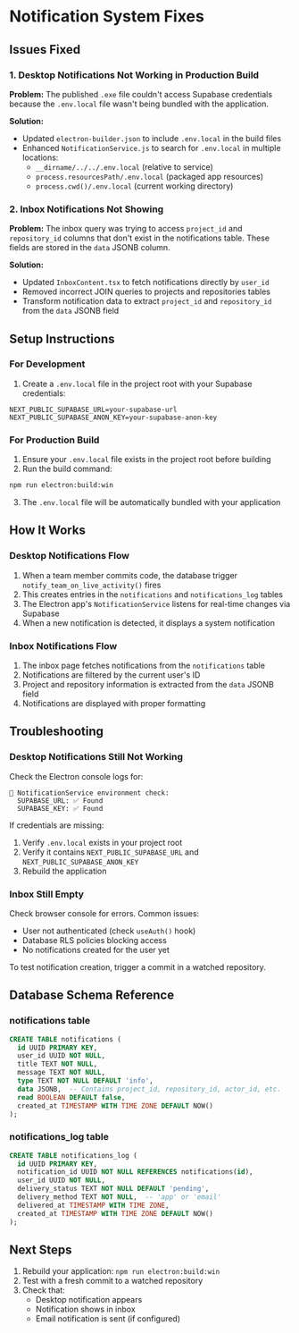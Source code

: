 # Notification System Fixes

## Issues Fixed

### 1. Desktop Notifications Not Working in Production Build
**Problem:** The published `.exe` file couldn't access Supabase credentials because the `.env.local` file wasn't being bundled with the application.

**Solution:**
- Updated `electron-builder.json` to include `.env.local` in the build files
- Enhanced `NotificationService.js` to search for `.env.local` in multiple locations:
  - `__dirname/../../.env.local` (relative to service)
  - `process.resourcesPath/.env.local` (packaged app resources)
  - `process.cwd()/.env.local` (current working directory)

### 2. Inbox Notifications Not Showing
**Problem:** The inbox query was trying to access `project_id` and `repository_id` columns that don't exist in the notifications table. These fields are stored in the `data` JSONB column.

**Solution:**
- Updated `InboxContent.tsx` to fetch notifications directly by `user_id`
- Removed incorrect JOIN queries to projects and repositories tables
- Transform notification data to extract `project_id` and `repository_id` from the `data` JSONB field

## Setup Instructions

### For Development
1. Create a `.env.local` file in the project root with your Supabase credentials:
```env
NEXT_PUBLIC_SUPABASE_URL=your-supabase-url
NEXT_PUBLIC_SUPABASE_ANON_KEY=your-supabase-anon-key
```

### For Production Build
1. Ensure your `.env.local` file exists in the project root before building
2. Run the build command:
```bash
npm run electron:build:win
```
3. The `.env.local` file will be automatically bundled with your application

## How It Works

### Desktop Notifications Flow
1. When a team member commits code, the database trigger `notify_team_on_live_activity()` fires
2. This creates entries in the `notifications` and `notifications_log` tables
3. The Electron app's `NotificationService` listens for real-time changes via Supabase
4. When a new notification is detected, it displays a system notification

### Inbox Notifications Flow
1. The inbox page fetches notifications from the `notifications` table
2. Notifications are filtered by the current user's ID
3. Project and repository information is extracted from the `data` JSONB field
4. Notifications are displayed with proper formatting

## Troubleshooting

### Desktop Notifications Still Not Working
Check the Electron console logs for:
```
🔧 NotificationService environment check:
  SUPABASE_URL: ✅ Found
  SUPABASE_KEY: ✅ Found
```

If credentials are missing:
1. Verify `.env.local` exists in your project root
2. Verify it contains `NEXT_PUBLIC_SUPABASE_URL` and `NEXT_PUBLIC_SUPABASE_ANON_KEY`
3. Rebuild the application

### Inbox Still Empty
Check browser console for errors. Common issues:
- User not authenticated (check `useAuth()` hook)
- Database RLS policies blocking access
- No notifications created for the user yet

To test notification creation, trigger a commit in a watched repository.

## Database Schema Reference

### notifications table
```sql
CREATE TABLE notifications (
  id UUID PRIMARY KEY,
  user_id UUID NOT NULL,
  title TEXT NOT NULL,
  message TEXT NOT NULL,
  type TEXT NOT NULL DEFAULT 'info',
  data JSONB,  -- Contains project_id, repository_id, actor_id, etc.
  read BOOLEAN DEFAULT false,
  created_at TIMESTAMP WITH TIME ZONE DEFAULT NOW()
);
```

### notifications_log table
```sql
CREATE TABLE notifications_log (
  id UUID PRIMARY KEY,
  notification_id UUID NOT NULL REFERENCES notifications(id),
  user_id UUID NOT NULL,
  delivery_status TEXT NOT NULL DEFAULT 'pending',
  delivery_method TEXT NOT NULL,  -- 'app' or 'email'
  delivered_at TIMESTAMP WITH TIME ZONE,
  created_at TIMESTAMP WITH TIME ZONE DEFAULT NOW()
);
```

## Next Steps

1. Rebuild your application: `npm run electron:build:win`
2. Test with a fresh commit to a watched repository
3. Check that:
   - Desktop notification appears
   - Notification shows in inbox
   - Email notification is sent (if configured)

